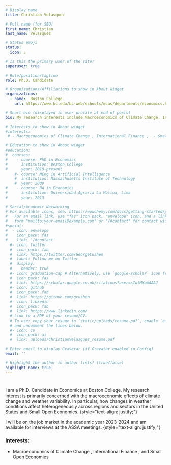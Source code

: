 ```yaml
---
# Display name
title: Christian Velasquez

# Full name (for SEO)
first_name: Christian
last_name: Velasquez

# Status emoji
status:
  icon: ☕️

# Is this the primary user of the site?
superuser: true

# Role/position/tagline
role: Ph.D. Candidate   

# Organizations/Affiliations to show in About widget
organizations:
  - name:  Boston College
    url: https://www.bc.edu/bc-web/schools/mcas/departments/economics.html

# Short bio (displayed in user profile at end of posts)
bio: My research interests include Macroeconomics of Climate Change, International finance, and Small Open Economies.

# Interests to show in About widget
#interests:
 # - Macroeconomics of Climate Change , International Finance ,  - Small Open Economies

# Education to show in About widget
#education:
#  courses:
#    - course: PhD in Economics
#      institution: Boston College
#      year: 2018-present
    #- course: MEng in Artificial Intelligence
    #  institution: Massachusetts Institute of Technology
    #  year: 2009
#    - course: BA in Economics
#      institution: Universidad Agraria La Molina, Lima
#      year: 2013

# Social/Academic Networking
# For available icons, see: https://wowchemy.com/docs/getting-started/page-builder/#icons
#   For an email link, use "fas" icon pack, "envelope" icon, and a link in the
#   form "mailto:your-email@example.com" or "/#contact" for contact widget.
#social:
#  - icon: envelope
#    icon_pack: fas
#    link: '/#contact'
  #- icon: twitter
  #  icon_pack: fab
  #  link: https://twitter.com/GeorgeCushen
  #  label: Follow me on Twitter
  #  display:
  #    header: true
  #- icon: graduation-cap # Alternatively, use `google-scholar` icon from `ai` icon pack
  #  icon_pack: fas
  #  link: https://scholar.google.co.uk/citations?user=sIwtMXoAAAAJ
  #- icon: github
  #  icon_pack: fab
  #  link: https://github.com/gcushen
  #- icon: linkedin
  #  icon_pack: fab
  #  link: https://www.linkedin.com/
  # Link to a PDF of your resume/CV.
  # To use: copy your resume to `static/uploads/resume.pdf`, enable `ai` icons in `params.yaml`,
  # and uncomment the lines below.
  #- icon: cv
  #  icon_pack: ai
  #  link: uploads/ChristianVelasquez_resume.pdf

# Enter email to display Gravatar (if Gravatar enabled in Config)
email: ''

# Highlight the author in author lists? (true/false)
highlight_name: true
---
```


#

I am a Ph.D. Candidate in Economics at Boston College. My research interest is primarily concerned with the macroeconomic effects of climate change and weather variability. In particular, how changes in weather conditions affect heterogeneously across regions and sectors in the United States and Small Open Economies.
{style="text-align: justify;"}

I will be on the job market in the academic year 2023-2024 and am available for interviews at the ASSA meetings.
{style="text-align: justify;"}
### **Interests:**
  - Macroeconomics of Climate Change , International Finance , and Small Open Economies